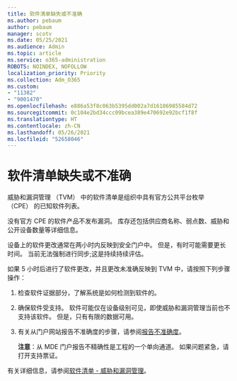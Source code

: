 ```yaml
---
title: 软件清单缺失或不准确
ms.author: pebaum
author: pebaum
manager: scotv
ms.date: 05/25/2021
ms.audience: Admin
ms.topic: article
ms.service: o365-administration
ROBOTS: NOINDEX, NOFOLLOW
localization_priority: Priority
ms.collection: Adm_O365
ms.custom:
- "11382"
- "9001470"
ms.openlocfilehash: e886a53f8c063b5395dd002a7d16186985584d72
ms.sourcegitcommit: 0c104e2bd34ccc09bcea389e470692e92bcf1f8f
ms.translationtype: HT
ms.contentlocale: zh-CN
ms.lasthandoff: 05/26/2021
ms.locfileid: "52658046"
---
```

# <a name="software-inventory-is-missing-or-inaccurate"></a>软件清单缺失或不准确

威胁和漏洞管理 （TVM） 中的软件清单是组织中具有官方公共平台枚举 （CPE） 的已知软件列表。

没有官方 CPE 的软件产品不发布漏洞。 库存还包括供应商名称、弱点数、威胁和公开设备数量等详细信息。

设备上的软件更改通常在两小时内反映到安全门户中。 但是，有时可能需要更长时间。 当前无法强制进行同步;这是持续持续评估。

如果 5 小时后进行了软件更改，并且更改未准确反映到 TVM 中，请按照下列步骤操作：

1. 检查软件证据部分，了解系统是如何检测到软件的。
1. 确保软件受支持。 软件可能仅在设备级别可见，即使威胁和漏洞管理当前也不支持该软件。 但是，只有有限的数据可用。
1. 有关从门户网站报告不准确度的步骤，请参阅[报告不准确度](/microsoft-365/security/defender-endpoint/tvm-software-inventory?view=o365-worldwide#report-inaccuracy)。
   
    **注意**：从 MDE 门户报告不精确性是工程的一个单向通道。 如果问题紧急，请打开支持票证。

有关详细信息，请参阅[软件清单 - 威胁和漏洞管理](/microsoft-365/security/defender-endpoint/tvm-software-inventory)。
